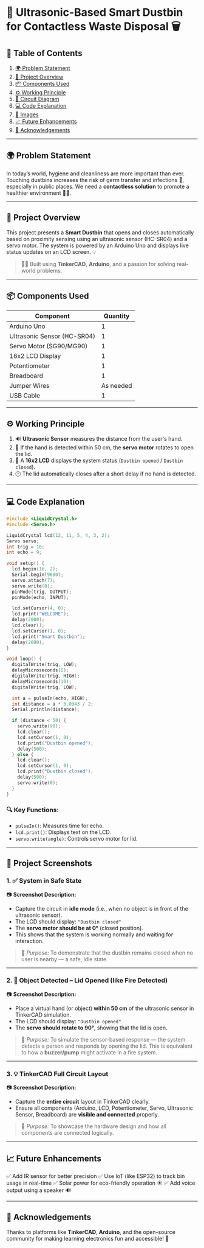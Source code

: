 # 🧠 Ultrasonic-Based Smart Dustbin for Contactless Waste Disposal 🗑️

## 📌 Table of Contents

1. [🌍 Problem Statement](#problem-statement)
2. [🚀 Project Overview](#project-overview)
3. [📦 Components Used](#components-used)
4. [⚙️ Working Principle](#working-principle)
5. [🔌 Circuit Diagram](#circuit-diagram)
6. [💻 Code Explanation](#code-explanation)
7. [📸 Images](#images)
8. [📈 Future Enhancements](#future-enhancements)
9. [🤝 Acknowledgements](#acknowledgements)

---

## 🌍 Problem Statement

In today’s world, hygiene and cleanliness are more important than ever. Touching dustbins increases the risk of germ transfer and infections 🤒, especially in public places. We need a **contactless solution** to promote a healthier environment 🧼🌱.

---

## 🚀 Project Overview

This project presents a **Smart Dustbin** that opens and closes automatically based on proximity sensing using an ultrasonic sensor (HC-SR04) and a servo motor. The system is powered by an Arduino Uno and displays live status updates on an LCD screen. 💡

> 👨‍💻 Built using **TinkerCAD**, **Arduino**, and a passion for solving real-world problems.

---

## 📦 Components Used

| Component                   | Quantity  |
| --------------------------- | --------- |
| Arduino Uno                 | 1         |
| Ultrasonic Sensor (HC-SR04) | 1         |
| Servo Motor (SG90/MG90)     | 1         |
| 16x2 LCD Display            | 1         |
| Potentiometer               | 1         |
| Breadboard                  | 1         |
| Jumper Wires                | As needed |
| USB Cable                   | 1         |

---

## ⚙️ Working Principle

1. 🔊 **Ultrasonic Sensor** measures the distance from the user's hand.
2. 🔁 If the hand is detected within 50 cm, the **servo motor** rotates to open the lid.
3. 🧠 A **16x2 LCD** displays the system status (`Dustbin opened` / `Dustbin closed`).
4. 🕒 The lid automatically closes after a short delay if no hand is detected.

---


## 💻 Code Explanation

```cpp
#include <LiquidCrystal.h>
#include <Servo.h>

LiquidCrystal lcd(12, 11, 5, 4, 3, 2);
Servo servo;
int trig = 10;
int echo = 9;

void setup() {
  lcd.begin(16, 2);
  Serial.begin(9600);
  servo.attach(7);
  servo.write(0);
  pinMode(trig, OUTPUT);
  pinMode(echo, INPUT);

  lcd.setCursor(4, 0);
  lcd.print("WELCOME");
  delay(2000);
  lcd.clear();
  lcd.setCursor(1, 0);
  lcd.print("Smart Dustbin");
  delay(2000);
}

void loop() {
  digitalWrite(trig, LOW);
  delayMicroseconds(5);
  digitalWrite(trig, HIGH);
  delayMicroseconds(10);
  digitalWrite(trig, LOW);

  int a = pulseIn(echo, HIGH);
  int distance = a * 0.0343 / 2;
  Serial.println(distance);

  if (distance < 50) {
    servo.write(90);
    lcd.clear();
    lcd.setCursor(1, 0);
    lcd.print("Dustbin opened");
    delay(500);
  } else {
    lcd.clear();
    lcd.setCursor(1, 0);
    lcd.print("Dustbin closed");
    delay(500);
    servo.write(0);
  }
}
```

### 🔍 Key Functions:

* `pulseIn()`: Measures time for echo.
* `lcd.print()`: Displays text on the LCD.
* `servo.write(angle)`: Controls servo motor for lid.

---

## 📸 **Project Screenshots**

### 1. ✅ **System in Safe State**

📷 **Screenshot Description:**

* Capture the circuit in **idle mode** (i.e., when no object is in front of the ultrasonic sensor).
* The LCD should display: `"Dustbin closed"`
* The **servo motor should be at 0°** (closed position).
* This shows that the system is working normally and waiting for interaction.

> 📝 *Purpose:* To demonstrate that the dustbin remains closed when no user is nearby — a safe, idle state.

---

### 2. 🚨 **Object Detected – Lid Opened (like Fire Detected)**

📷 **Screenshot Description:**

* Place a virtual hand (or object) **within 50 cm** of the ultrasonic sensor in TinkerCAD simulation.
* The LCD should display: `"Dustbin opened"`
* The **servo should rotate to 90°**, showing that the lid is open.

> 📝 *Purpose:* To simulate the sensor-based response — the system detects a person and responds by opening the lid.
> This is equivalent to how a **buzzer/pump** might activate in a fire system.

---

### 3. 💡 **TinkerCAD Full Circuit Layout**

📷 **Screenshot Description:**

* Capture the **entire circuit** layout in TinkerCAD clearly.
* Ensure all components (Arduino, LCD, Potentiometer, Servo, Ultrasonic Sensor, Breadboard) are **visible and connected** properly.


> 📝 *Purpose:* To showcase the hardware design and how all components are connected logically.

---

## 📈 Future Enhancements

✅ Add IR sensor for better precision
✅ Use IoT (like ESP32) to track bin usage in real-time
✅ Solar power for eco-friendly operation ☀️
✅ Add voice output using a speaker 🔊

---

## 🤝 Acknowledgements

Thanks to platforms like **TinkerCAD**, **Arduino**, and the open-source community for making learning electronics fun and accessible! 🙌

